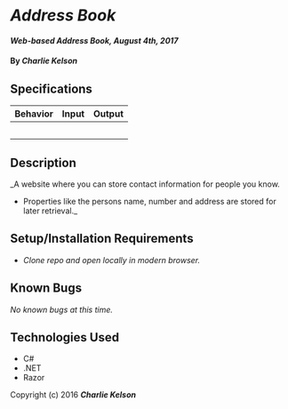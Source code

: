 # _Address Book_

<!-- #### <a href="https://sonofakel.github.io/order-pizza/" target="_blank">Click here to view GitHub Page</a> -->

#### _Web-based Address Book, August 4th, 2017_

#### By _**Charlie Kelson**_

## Specifications

| Behavior  |  Input  | Output  |
|---|---|---|
|  |   |   |
|  |   |   |  
|  |   |   |  
|  |   |   |  
|  |   |   |  



## Description

_A website where you can store contact information for people you know.

- Properties like the persons name, number and address are stored for later retrieval._

## Setup/Installation Requirements

* _Clone repo and open locally in modern browser._


## Known Bugs

_No known bugs at this time._



## Technologies Used

- C#
- .NET
- Razor


Copyright (c) 2016 **_Charlie Kelson_**
